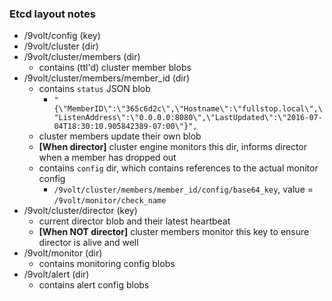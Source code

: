 ### Etcd layout notes

- /9volt/config (key)
- /9volt/cluster (dir)
- /9volt/cluster/members (dir)
    + contains (ttl'd) cluster member blobs
- /9volt/cluster/members/member_id (dir)
    + contains `status` JSON blob
        * `"{\"MemberID\":\"365c6d2c\",\"Hostname\":\"fullstop.local\",\"ListenAddress\":\"0.0.0.0:8080\",\"LastUpdated\":\"2016-07-04T18:30:10.905842389-07:00\"}",`
    + cluster members update their own blob
    + **[When director]** cluster engine monitors this dir, informs director when a member has dropped out
    + contains `config` dir, which contains references to the actual monitor config
        * `/9volt/cluster/members/member_id/config/base64_key`, value = `/9volt/monitor/check_name`
- /9volt/cluster/director (key)
    + current director blob and their latest heartbeat
    + **[When NOT director]** cluster members monitor this key to ensure director is alive and well
- /9volt/monitor (dir)
    + contains monitoring config blobs
- /9volt/alert (dir)
    + contains alert config blobs
